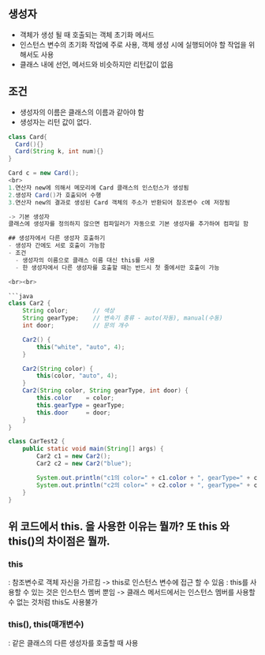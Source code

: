 ## 생성자
- 객체가 생성 될 때 호출되는 객체 초기화 메서드
- 인스턴스 변수의 초기화 작업에 주로 사용, 객체 생성 시에 실행되어야 할 작업을 위해서도 사용
- 클래스 내에 선언, 메서드와 비슷하지만 리턴값이 없음

## 조건
- 생성자의 이름은 클래스의 이름과 같아야 함
- 생성자는 리턴 값이 없다.

```java
class Card{
  Card(){}
  Card(String k, int num){}
}

Card c = new Card();
<br>
1.연산자 new에 의해서 메모리에 Card 클래스의 인스턴스가 생성됨
2.생성자 Card()가 호출되어 수행
3.연산자 new의 결과로 생성된 Card 객체의 주소가 반환되어 참조변수 c에 저장됨

-> 기본 생성자
클래스에 생성자를 정의하지 않으면 컴파일러가 자동으로 기본 생성자를 추가하여 컴파일 함

## 생성자에서 다른 생성자 호출하기
- 생성자 간에도 서로 호출이 가능함
- 조건
  - 생성자의 이름으로 클래스 이름 대신 this를 사용
  - 한 생성자에서 다른 생성자를 호출할 때는 반드시 첫 줄에서만 호출이 가능

<br><br>

```java
class Car2 {
	String color;		// 색상
	String gearType;	// 변속기 종류 - auto(자동), manual(수동)
	int door;			// 문의 개수

	Car2() {
		this("white", "auto", 4);	
	}

	Car2(String color) {
		this(color, "auto", 4);
	}
	Car2(String color, String gearType, int door) {
		this.color    = color;
		this.gearType = gearType;
		this.door     = door;
	}
}

class CarTest2 {
	public static void main(String[] args) {
		Car2 c1 = new Car2();	
		Car2 c2 = new Car2("blue");

		System.out.println("c1의 color=" + c1.color + ", gearType=" + c1.gearType+ ", door="+c1.door);
		System.out.println("c2의 color=" + c2.color + ", gearType=" + c2.gearType+ ", door="+c2.door);
	}
}
```

## 위 코드에서 this. 을 사용한 이유는 뭘까? 또 this 와 this()의 차이점은 뭘까.
### this
: 참조변수로 객체 자신을 가르킴 -> this로 인스턴스 변수에 접근 할 수 있음
: this를 사용할 수 있는 것은 인스턴스 멤버 뿐임 -> 클래스 메서드에서는 인스턴스 멤버를 사용할 수 없는 것처럼
this도 사용불가

### this(), this(매개변수)
: 같은 클래스의 다른 생성자를 호출할 때 사용
